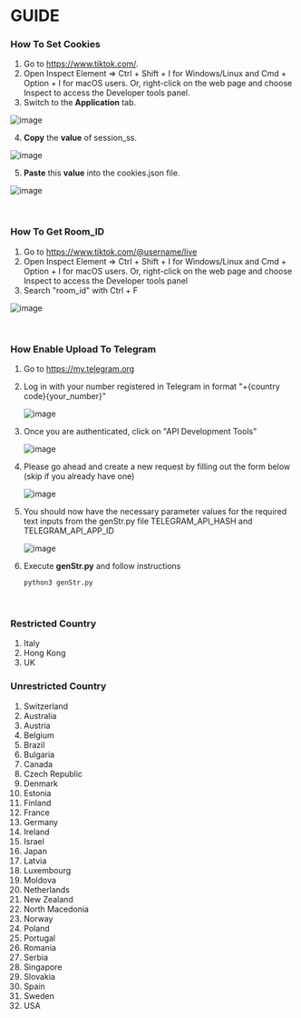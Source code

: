 # GUIDE

### How To Set Cookies
1) Go to https://www.tiktok.com/.
2) Open Inspect Element => Ctrl + Shift + I for Windows/Linux and Cmd + Option + I for macOS users. Or, right-click on the web page and choose Inspect to access the Developer tools panel.
3) Switch to the **Application** tab.

![image](https://github.com/user-attachments/assets/7a7cb64b-41fe-49ed-9d85-bc00d451b9ef)

4) **Copy** the **value** of session_ss.

![image](https://github.com/user-attachments/assets/dccd9b11-6efc-4cb9-8003-599a4fcc8957)

5) **Paste** this **value** into the cookies.json file.

![image](https://github.com/user-attachments/assets/5cd23e80-bfb0-45d4-9141-601807dc027b)

<br />

### How To Get Room_ID
1) Go to https://www.tiktok.com/@username/live
2) Open Inspect Element => Ctrl + Shift + I for Windows/Linux and Cmd + Option + I for macOS users. Or, right-click on the web page and choose Inspect to access the Developer tools panel
3) Search "room_id" with Ctrl + F

![image](https://user-images.githubusercontent.com/31160531/202849647-922d75d6-570c-43fe-a4b3-fcb795d39f92.png)

<br />

### How Enable Upload To Telegram
1) Go to https://my.telegram.org
2) Log in with your number registered in Telegram in  format "+{country code}{your_number}"

   ![image](https://github.com/user-attachments/assets/f591b9d2-4189-4bfe-9180-f4484625eea2)

3) Once you are authenticated, click on "API Development Tools"

   ![image](https://github.com/user-attachments/assets/89900d60-851e-4c6c-a20a-892dd99f7e24)

4) Please go ahead and create a new request by filling out the form below (skip if you already have one)

   ![image](https://github.com/user-attachments/assets/3e61e39d-81d9-4c93-ae26-c6bccf6a509c)

5) You should now have the necessary parameter values ​​for the required text inputs from the genStr.py file TELEGRAM_API_HASH and TELEGRAM_API_APP_ID

   ![image](https://github.com/user-attachments/assets/b0a7fe9a-cb9b-413f-a5bf-2434146c63b3)

6) Execute **genStr.py** and follow instructions
   ```bash
   python3 genStr.py
   ```

<br />

### Restricted Country
1) Italy
2) Hong Kong
3) UK


### Unrestricted Country
1) Switzerland
2) Australia
3) Austria
4) Belgium
5) Brazil
6) Bulgaria
7) Canada
8) Czech Republic
9) Denmark
10) Estonia
11) Finland
12) France
13) Germany
14) Ireland
15) Israel
16) Japan
17) Latvia
18) Luxembourg
19) Moldova
20) Netherlands
21) New Zealand
22) North Macedonia
23) Norway
24) Poland
25) Portugal
26) Romania
27) Serbia
28) Singapore
29) Slovakia
30) Spain
31) Sweden
32) USA
